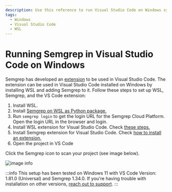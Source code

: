 ```yaml
---
description: Use this reference to run Visual Studio Code on Windows systems with the Semgrep extension.
tags:
  - Windows
  - Visual Studio Code
  - WSL
---
```


# Running Semgrep in Visual Studio Code on Windows

Semgrep has developed an [extension](https://semgrep.dev/docs/extensions/semgrep-vs-code/) to be used in Visual Studio Code. 
The extension can be used in Visual Studio Code installed on Windows by installing WSL and adding Semgrep to it.
Follow these steps to set up WSL, Semgrep, and the VS Code extension:

1. Install WSL. 
2. Install [Semgrep on WSL as Python package.](https://semgrep.dev/docs/getting-started/#installing-and-running-semgrep-locally)
3. Run `semgrep login` to get the login URL for the Semgrep Cloud Platform. Open the login URL in the browser and login.
4. Install WSL extension for Visual Studio Code. Check [these steps.](https://code.visualstudio.com/docs/remote/wsl)
5. Install Semgrep extension for Visual Studio Code. Check [how to install an extension.](https://code.visualstudio.com/docs/editor/extension-marketplace#_install-an-extension)
6. Open the project in VS Code

Click the Semgrep icon to scan your project (see image below).

![image info](/img/kb/vscode-windows.png)

:::info
This setup has been tested on Windows 11 with VS Code Version: 1.81.0 (Universal) and Semgrep 1.34.0. If you're having trouble with installation on other versions, [reach out to support](/docs/support). 
:::